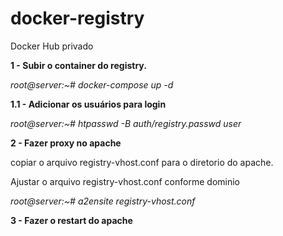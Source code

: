 # docker-registry
Docker Hub privado


**1 - Subir o container do registry.**

_root@server:~# docker-compose up -d_

**1.1 - Adicionar os usuários para login**

_root@server:~# htpasswd -B auth/registry.passwd user_


**2 - Fazer proxy no apache**

copiar o arquivo registry-vhost.conf para o diretorio do apache.

Ajustar o arquivo registry-vhost.conf conforme dominio

_root@server:~# a2ensite registry-vhost.conf_

**3 - Fazer o restart do apache**

